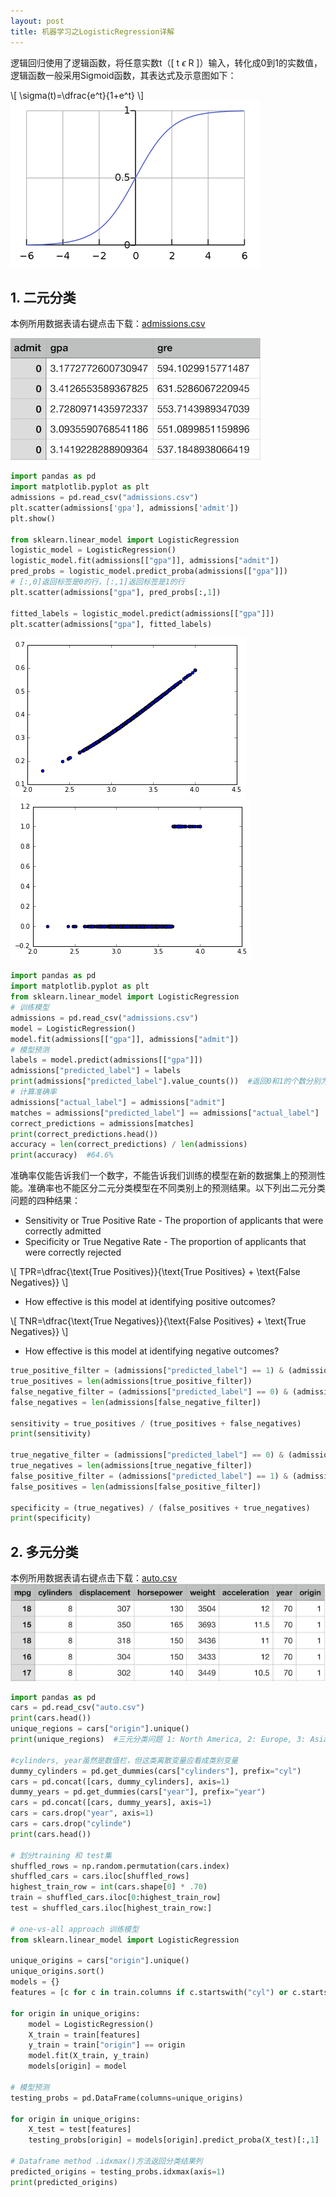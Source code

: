 ```yaml
---
layout: post
title: 机器学习之LogisticRegression详解
---
```



逻辑回归使用了逻辑函数，将任意实数t（\[ t $\epsilon$ R \]）输入，转化成0到1的实数值，逻辑函数一般采用Sigmoid函数，其表达式及示意图如下：
<!--more-->
\\[ \sigma(t)=\dfrac{e^t}{1+e^t} \\]
![Logistic function](/assets/post6-2018-06-27/Logistic-curve.png)


## 1. 二元分类

本例所用数据表请右键点击下载：[admissions.csv](/assets/post6-2018-06-27/admissions.csv)

![admissions](/assets/post6-2018-06-27/admissions.png)

```python
import pandas as pd
import matplotlib.pyplot as plt
admissions = pd.read_csv("admissions.csv")
plt.scatter(admissions['gpa'], admissions['admit'])
plt.show()

from sklearn.linear_model import LogisticRegression
logistic_model = LogisticRegression()
logistic_model.fit(admissions[["gpa"]], admissions["admit"])
pred_probs = logistic_model.predict_proba(admissions[["gpa"]])
# [:,0]返回标签是0的行，[:,1]返回标签是1的行
plt.scatter(admissions["gpa"], pred_probs[:,1])

fitted_labels = logistic_model.predict(admissions[["gpa"]])
plt.scatter(admissions["gpa"], fitted_labels)
```
![pred_probs](/assets/post6-2018-06-27/pred_probs.png)
![fitted_labels](/assets/post6-2018-06-27/fitted_labels.png)

```python
import pandas as pd
import matplotlib.pyplot as plt
from sklearn.linear_model import LogisticRegression
# 训练模型
admissions = pd.read_csv("admissions.csv")
model = LogisticRegression()
model.fit(admissions[["gpa"]], admissions["admit"])
# 模型预测
labels = model.predict(admissions[["gpa"]])
admissions["predicted_label"] = labels
print(admissions["predicted_label"].value_counts())  #返回0和1的个数分别为598和46
# 计算准确率
admissions["actual_label"] = admissions["admit"]
matches = admissions["predicted_label"] == admissions["actual_label"]
correct_predictions = admissions[matches]
print(correct_predictions.head())
accuracy = len(correct_predictions) / len(admissions)
print(accuracy)  #64.6%
```

准确率仅能告诉我们一个数字，不能告诉我们训练的模型在新的数据集上的预测性能。准确率也不能区分二元分类模型在不同类别上的预测结果。以下列出二元分类问题的四种结果：


- Sensitivity or True Positive Rate - The proportion of applicants that were correctly admitted
- Specificity or True Negative Rate - The proportion of applicants that were correctly rejected

\\[ TPR=\dfrac{\text{True Positives}}{\text{True Positives} + \text{False Negatives}} \\]

- How effective is this model at identifying positive outcomes?

\\[ TNR=\dfrac{\text{True Negatives}}{\text{False Positives} + \text{True Negatives}} \\]

- How effective is this model at identifying negative outcomes?

```python
true_positive_filter = (admissions["predicted_label"] == 1) & (admissions["actual_label"] == 1)
true_positives = len(admissions[true_positive_filter])
false_negative_filter = (admissions["predicted_label"] == 0) & (admissions["actual_label"] == 1)
false_negatives = len(admissions[false_negative_filter])

sensitivity = true_positives / (true_positives + false_negatives)
print(sensitivity)

true_negative_filter = (admissions["predicted_label"] == 0) & (admissions["actual_label"] == 0)
true_negatives = len(admissions[true_negative_filter])
false_positive_filter = (admissions["predicted_label"] == 1) & (admissions["actual_label"] == 0)
false_positives = len(admissions[false_positive_filter])

specificity = (true_negatives) / (false_positives + true_negatives)
print(specificity)
```

## 2. 多元分类

本例所用数据表请右键点击下载：[auto.csv](/assets/post6-2018-06-27/auto.csv)
![auto](/assets/post6-2018-06-27/auto.png)

```python
import pandas as pd
cars = pd.read_csv("auto.csv")
print(cars.head())
unique_regions = cars["origin"].unique()
print(unique_regions)  #三元分类问题 1: North America, 2: Europe, 3: Asia

#cylinders, year虽然是数值栏，但这类离散变量应看成类别变量
dummy_cylinders = pd.get_dummies(cars["cylinders"], prefix="cyl")
cars = pd.concat([cars, dummy_cylinders], axis=1)
dummy_years = pd.get_dummies(cars["year"], prefix="year")
cars = pd.concat([cars, dummy_years], axis=1)
cars = cars.drop("year", axis=1)
cars = cars.drop("cylinde")
print(cars.head())

# 划分training 和 test集
shuffled_rows = np.random.permutation(cars.index)
shuffled_cars = cars.iloc[shuffled_rows]
highest_train_row = int(cars.shape[0] * .70)
train = shuffled_cars.iloc[0:highest_train_row]
test = shuffled_cars.iloc[highest_train_row:]

# one-vs-all approach 训练模型
from sklearn.linear_model import LogisticRegression

unique_origins = cars["origin"].unique()
unique_origins.sort()
models = {}
features = [c for c in train.columns if c.startswith("cyl") or c.startswith("year")]

for origin in unique_origins:
    model = LogisticRegression()    
    X_train = train[features]
    y_train = train["origin"] == origin
    model.fit(X_train, y_train)
    models[origin] = model

# 模型预测
testing_probs = pd.DataFrame(columns=unique_origins)  

for origin in unique_origins:
    X_test = test[features]   
    testing_probs[origin] = models[origin].predict_proba(X_test)[:,1]

# Dataframe method .idxmax()方法返回分类结果列
predicted_origins = testing_probs.idxmax(axis=1)
print(predicted_origins)
```